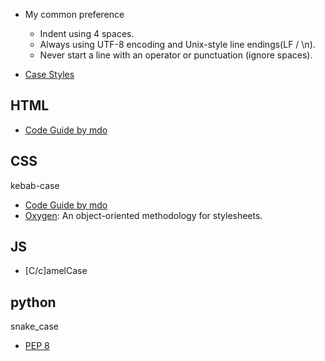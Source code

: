 - My common preference
    + Indent using 4 spaces.
    + Always using UTF-8 encoding and Unix-style line endings(LF / \n).
    + Never start a line with an operator or punctuation (ignore spaces).

- [Case Styles](https://en.wikipedia.org/wiki/Letter_case#Special_case_styles)

## HTML
- [Code Guide by mdo](http://codeguide.co/#html)

## CSS
kebab-case

- [Code Guide by mdo](http://codeguide.co/#css)
- [Oxygen](http://www.oxygencss.com/): An object-oriented methodology for stylesheets.

## JS
- [C/c]amelCase

## python
snake_case

- [PEP 8](http://legacy.python.org/dev/peps/pep-0008/)
